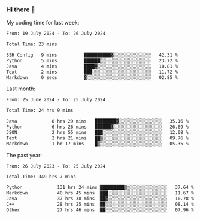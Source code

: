 ### Hi there 👋

My coding time for last week:

<!--START_SECTION:week-->

```txt
From: 19 July 2024 - To: 26 July 2024

Total Time: 23 mins

SSH Config   9 mins          ██████████▓░░░░░░░░░░░░░░   42.31 %
Python       5 mins          ██████░░░░░░░░░░░░░░░░░░░   23.72 %
Java         4 mins          ████▓░░░░░░░░░░░░░░░░░░░░   18.81 %
Text         2 mins          ███░░░░░░░░░░░░░░░░░░░░░░   11.72 %
Markdown     0 secs          ▓░░░░░░░░░░░░░░░░░░░░░░░░   02.85 %
```

<!--END_SECTION:week-->

Last month:

<!--START_SECTION:month-->

```txt
From: 25 June 2024 - To: 25 July 2024

Total Time: 24 hrs 9 mins

Java             8 hrs 29 mins   ████████▓░░░░░░░░░░░░░░░░   35.16 %
Python           6 hrs 26 mins   ██████▓░░░░░░░░░░░░░░░░░░   26.69 %
JSON             2 hrs 55 mins   ███░░░░░░░░░░░░░░░░░░░░░░   12.08 %
Text             2 hrs 21 mins   ██▒░░░░░░░░░░░░░░░░░░░░░░   09.76 %
Markdown         1 hr 17 mins    █▒░░░░░░░░░░░░░░░░░░░░░░░   05.35 %
```

<!--END_SECTION:month-->

The past year:

<!--START_SECTION:year-->

```txt
From: 26 July 2023 - To: 25 July 2024

Total Time: 349 hrs 7 mins

Python             131 hrs 24 mins █████████▒░░░░░░░░░░░░░░░   37.64 %
Markdown           40 hrs 45 mins  ███░░░░░░░░░░░░░░░░░░░░░░   11.67 %
Java               37 hrs 38 mins  ██▓░░░░░░░░░░░░░░░░░░░░░░   10.78 %
C++                28 hrs 25 mins  ██░░░░░░░░░░░░░░░░░░░░░░░   08.14 %
Other              27 hrs 46 mins  ██░░░░░░░░░░░░░░░░░░░░░░░   07.96 %
```

<!--END_SECTION:year-->
